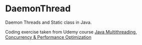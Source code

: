 # DaemonThread
Daemon Threads and Static class in Java.

Coding exercise taken from Udemy course [Java Multithreading, Concurrency & Performance Optimization](https://www.udemy.com/course/java-multithreading-concurrency-performance-optimization/?couponCode=ST21MT60724)
